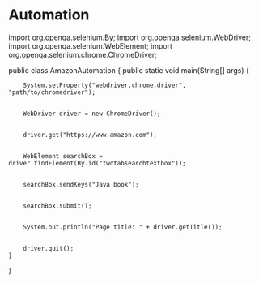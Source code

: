 # Automation
import org.openqa.selenium.By;
import org.openqa.selenium.WebDriver;
import org.openqa.selenium.WebElement;
import org.openqa.selenium.chrome.ChromeDriver;

public class AmazonAutomation {
    public static void main(String[] args) {
       
        System.setProperty("webdriver.chrome.driver", "path/to/chromedriver");

       
        WebDriver driver = new ChromeDriver();

        
        driver.get("https://www.amazon.com");

        
        WebElement searchBox = driver.findElement(By.id("twotabsearchtextbox"));

        
        searchBox.sendKeys("Java book");

        
        searchBox.submit();

      
        System.out.println("Page title: " + driver.getTitle());

        
        driver.quit();
    }
}
